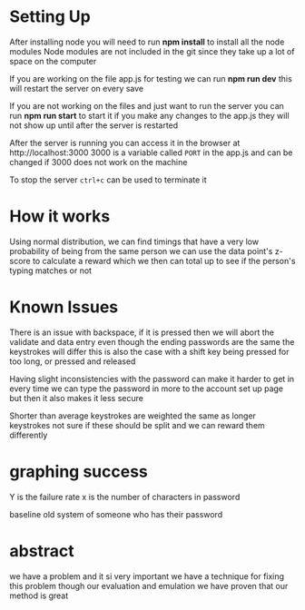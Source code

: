 # Setting Up
After installing node you will need to run **npm install** to install all the node modules
    Node modules are not included in the git since they take up a lot of space on the computer

If you are working on the file app.js for testing we can run **npm run dev**
    this will restart the server on every save

If you are not working on the files and just want to run the server you can run **npm run start** to start it
    if you make any changes to the app.js they will not show up until after the server is restarted

After the server is running you can access it in the browser at http://localhost:3000
    3000 is a variable called `PORT` in the app.js and can be changed if 3000 does not work on the machine

To stop the server `ctrl+c` can be used to terminate it 


# How it works
Using normal distribution, we can find timings that have a very low probability of being from the same person
    we can use the data point's z-score to calculate a reward which we then can total up to see if the person's typing matches or not


# Known Issues
There is an issue with backspace, if it is pressed then we will abort the validate and data entry
    even though the ending passwords are the same the keystrokes will differ
    this is also the case with a shift key being pressed for too long, or pressed and released

Having slight inconsistencies with the password can make it harder to get in every time
    we can type the password in more to the account set up page but then it also makes it less secure

Shorter than average keystrokes are weighted the same as longer keystrokes
    not sure if these should be split and we can reward them differently


# graphing success

Y is the failure rate
x is the number of characters in password

baseline old system of someone who has their password


# abstract
we have a problem and it si very important
we have a technique for fixing this problem
though our evaluation and emulation we have proven that our method is great